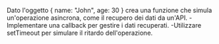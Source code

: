 Dato l'oggetto { name: "John", age: 30 } crea una funzione che simula un'operazione asincrona, come il recupero dei dati da un'API. -Implementare una callback per gestire i dati recuperati. -Utilizzare setTimeout per simulare il ritardo dell'operazione.
